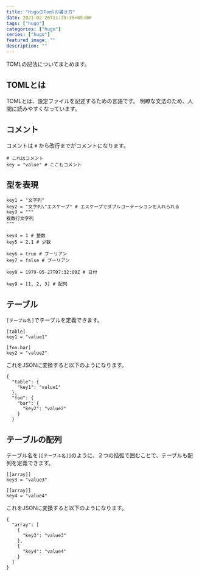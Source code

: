```yaml
---
title: "HugoのTomlの書き方"
date: 2021-02-26T11:35:35+09:00
tags: ["hugo"]
categories: ["hugo"]
series: ["hugo"]
featured_image: ""
description: ""
---
```

TOMLの記法についてまとめます。

## TOMLとは
TOMLとは、設定ファイルを記述するための言語です。
明瞭な文法のため、人間に読みやすくなっています。

## コメント
コメントは `#` から改行までがコメントになります。
```
# これはコメント
key = "value" # ここもコメント
```

## 型を表現
```
key1 = "文字列"
key2 = "文字列\"エスケープ" # エスケープでダブルコーテーションを入れられる
key3 = """
複数行文字列
"""

key4 = 1 # 整数
key5 = 2.1 # 少数

key6 = true # ブーリアン
key7 = false # ブーリアン

key8 = 1979-05-27T07:32:00Z # 日付

key9 = [1, 2, 3] # 配列
```

## テーブル
`[テーブル名]`でテーブルを定義できます。

```
[table]
key1 = "value1"

[foo.bar]
key2 = "value2"
```
これをJSONに変換すると以下のようになります。

```
{
  "table": {
    "key1": "value1"
  },
  "foo": {
    "bar": {
      "key2": "value2"
    }
  }
```

## テーブルの配列
テーブル名を`[[テーブル名]]`のように、２つの括弧で囲むことで、テーブルも配列を定義できます。
```
[[array]]
key3 = "value3"

[[array]]
key4 = "value4"
```
これをJSONに変換すると以下のようになります。
```
{
  "array": [
    {
      "key3": "value3"
    },
    {
      "key4": "value4"
    }
  ]
}
```
